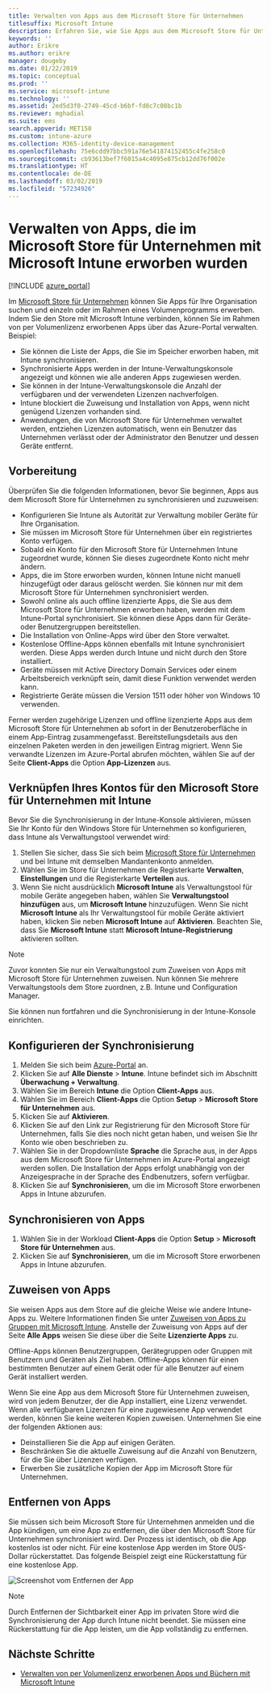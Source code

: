 ```yaml
---
title: Verwalten von Apps aus dem Microsoft Store für Unternehmen
titlesuffix: Microsoft Intune
description: Erfahren Sie, wie Sie Apps aus dem Microsoft Store für Unternehmen in Intune synchronisieren und sie dann zuweisen und nachverfolgen können.
keywords: ''
author: Erikre
ms.author: erikre
manager: dougeby
ms.date: 01/22/2019
ms.topic: conceptual
ms.prod: ''
ms.service: microsoft-intune
ms.technology: ''
ms.assetid: 2ed5d3f0-2749-45cd-b6bf-fd8c7c08bc1b
ms.reviewer: mghadial
ms.suite: ems
search.appverid: MET150
ms.custom: intune-azure
ms.collection: M365-identity-device-management
ms.openlocfilehash: 75e6cdd97bbc591a76e541874152455c4fe258c0
ms.sourcegitcommit: cb93613bef7f6015a4c4095e875cb12dd76f002e
ms.translationtype: HT
ms.contentlocale: de-DE
ms.lasthandoff: 03/02/2019
ms.locfileid: "57234926"
---
```

# <a name="how-to-manage-apps-you-purchased-from-the-microsoft-store-for-business-with-microsoft-intune"></a>Verwalten von Apps, die im Microsoft Store für Unternehmen mit Microsoft Intune erworben wurden

[!INCLUDE [azure_portal](./includes/azure_portal.md)]

Im [Microsoft Store für Unternehmen](https://www.microsoft.com/business-store) können Sie Apps für Ihre Organisation suchen und einzeln oder im Rahmen eines Volumenprogramms erwerben. Indem Sie den Store mit Microsoft Intune verbinden, können Sie im Rahmen von per Volumenlizenz erworbenen Apps über das Azure-Portal verwalten. Beispiel:
* Sie können die Liste der Apps, die Sie im Speicher erworben haben, mit Intune synchronisieren.
* Synchronisierte Apps werden in der Intune-Verwaltungskonsole angezeigt und können wie alle anderen Apps zugewiesen werden.
* Sie können in der Intune-Verwaltungskonsole die Anzahl der verfügbaren und der verwendeten Lizenzen nachverfolgen.
* Intune blockiert die Zuweisung und Installation von Apps, wenn nicht genügend Lizenzen vorhanden sind.
* Anwendungen, die von Microsoft Store für Unternehmen verwaltet werden, entziehen Lizenzen automatisch, wenn ein Benutzer das Unternehmen verlässt oder der Administrator den Benutzer und dessen Geräte entfernt.

## <a name="before-you-start"></a>Vorbereitung

Überprüfen Sie die folgenden Informationen, bevor Sie beginnen, Apps aus dem Microsoft Store für Unternehmen zu synchronisieren und zuzuweisen:

- Konfigurieren Sie Intune als Autorität zur Verwaltung mobiler Geräte für Ihre Organisation.
- Sie müssen im Microsoft Store für Unternehmen über ein registriertes Konto verfügen.
- Sobald ein Konto für den Microsoft Store für Unternehmen Intune zugeordnet wurde, können Sie dieses zugeordnete Konto nicht mehr ändern.
- Apps, die im Store erworben wurden, können Intune nicht manuell hinzugefügt oder daraus gelöscht werden. Sie können nur mit dem Microsoft Store für Unternehmen synchronisiert werden.
- Sowohl online als auch offline lizenzierte Apps, die Sie aus dem Microsoft Store für Unternehmen erworben haben, werden mit dem Intune-Portal synchronisiert. Sie können diese Apps dann für Geräte- oder Benutzergruppen bereitstellen. 
- Die Installation von Online-Apps wird über den Store verwaltet.
- Kostenlose Offline-Apps können ebenfalls mit Intune synchronisiert werden. Diese Apps werden durch Intune und nicht durch den Store installiert.
- Geräte müssen mit Active Directory Domain Services oder einem Arbeitsbereich verknüpft sein, damit diese Funktion verwendet werden kann.
- Registrierte Geräte müssen die Version 1511 oder höher von Windows 10 verwenden.

Ferner werden zugehörige Lizenzen und offline lizenzierte Apps aus dem Microsoft Store für Unternehmen ab sofort in der Benutzeroberfläche in einem App-Eintrag zusammengefasst. Bereitstellungsdetails aus den einzelnen Paketen werden in den jeweiligen Eintrag migriert. Wenn Sie verwandte Lizenzen im Azure-Portal abrufen möchten, wählen Sie auf der Seite **Client-Apps** die Option **App-Lizenzen** aus.

## <a name="associate-your-microsoft-store-for-business-account-with-intune"></a>Verknüpfen Ihres Kontos für den Microsoft Store für Unternehmen mit Intune
Bevor Sie die Synchronisierung in der Intune-Konsole aktivieren, müssen Sie Ihr Konto für den Windows Store für Unternehmen so konfigurieren, dass Intune als Verwaltungstool verwendet wird:
1. Stellen Sie sicher, dass Sie sich beim [Microsoft Store für Unternehmen](https://www.microsoft.com/business-store) und bei Intune mit demselben Mandantenkonto anmelden.
2. Wählen Sie im Store für Unternehmen die Registerkarte **Verwalten**, **Einstellungen** und die Registerkarte **Verteilen** aus.
3. Wenn Sie nicht ausdrücklich **Microsoft Intune** als Verwaltungstool für mobile Geräte angegeben haben, wählen Sie **Verwaltungstool hinzufügen** aus, um **Microsoft Intune** hinzuzufügen. Wenn Sie nicht **Microsoft Intune** als Ihr Verwaltungstool für mobile Geräte aktiviert haben, klicken Sie neben **Microsoft Intune** auf **Aktivieren**. Beachten Sie, dass Sie **Microsoft Intune** statt **Microsoft Intune-Registrierung** aktivieren sollten.

> [!NOTE]
> Zuvor konnten Sie nur ein Verwaltungstool zum Zuweisen von Apps mit Microsoft Store für Unternehmen zuweisen. Nun können Sie mehrere Verwaltungstools dem Store zuordnen, z.B. Intune und Configuration Manager. 

Sie können nun fortfahren und die Synchronisierung in der Intune-Konsole einrichten.

## <a name="configure-synchronization"></a>Konfigurieren der Synchronisierung

1. Melden Sie sich beim [Azure-Portal](https://portal.azure.com) an.
2. Klicken Sie auf **Alle Dienste** > **Intune**. Intune befindet sich im Abschnitt **Überwachung + Verwaltung**.
3. Wählen Sie im Bereich **Intune** die Option **Client-Apps** aus.
1. Wählen Sie im Bereich **Client-Apps** die Option **Setup** > **Microsoft Store für Unternehmen** aus.
2. Klicken Sie auf **Aktivieren**.
3. Klicken Sie auf den Link zur Registrierung für den Microsoft Store für Unternehmen, falls Sie dies noch nicht getan haben, und weisen Sie Ihr Konto wie oben beschrieben zu.
5. Wählen Sie in der Dropdownliste **Sprache** die Sprache aus, in der Apps aus dem Microsoft Store für Unternehmen im Azure-Portal angezeigt werden sollen. Die Installation der Apps erfolgt unabhängig von der Anzeigesprache in der Sprache des Endbenutzers, sofern verfügbar.
6. Klicken Sie auf **Synchronisieren**, um die im Microsoft Store erworbenen Apps in Intune abzurufen.

## <a name="synchronize-apps"></a>Synchronisieren von Apps

1. Wählen Sie in der Workload **Client-Apps** die Option **Setup** > **Microsoft Store für Unternehmen** aus.
2. Klicken Sie auf **Synchronisieren**, um die im Microsoft Store erworbenen Apps in Intune abzurufen.

## <a name="assign-apps"></a>Zuweisen von Apps

Sie weisen Apps aus dem Store auf die gleiche Weise wie andere Intune-Apps zu. Weitere Informationen finden Sie unter [Zuweisen von Apps zu Gruppen mit Microsoft Intune](apps-deploy.md). Anstelle der Zuweisung von Apps auf der Seite **Alle Apps** weisen Sie diese über die Seite **Lizenzierte Apps** zu.

Offline-Apps können Benutzergruppen, Gerätegruppen oder Gruppen mit Benutzern und Geräten als Ziel haben.
Offline-Apps können für einen bestimmten Benutzer auf einem Gerät oder für alle Benutzer auf einem Gerät installiert werden. 


Wenn Sie eine App aus dem Microsoft Store für Unternehmen zuweisen, wird von jedem Benutzer, der die App installiert, eine Lizenz verwendet. Wenn alle verfügbaren Lizenzen für eine zugewiesene App verwendet werden, können Sie keine weiteren Kopien zuweisen. Unternehmen Sie eine der folgenden Aktionen aus:
* Deinstallieren Sie die App auf einigen Geräten.
* Beschränken Sie die aktuelle Zuweisung auf die Anzahl von Benutzern, für die Sie über Lizenzen verfügen.
* Erwerben Sie zusätzliche Kopien der App im Microsoft Store für Unternehmen.

## <a name="remove-apps"></a>Entfernen von Apps

Sie müssen sich beim Microsoft Store für Unternehmen anmelden und die App kündigen, um eine App zu entfernen, die über den Microsoft Store für Unternehmen synchronisiert wird. Der Prozess ist identisch, ob die App kostenlos ist oder nicht. Für eine kostenlose App werden im Store 0US-Dollar rückerstattet. Das folgende Beispiel zeigt eine Rückerstattung für eine kostenlose App. 

![Screenshot vom Entfernen der App](./media/microsoft-store-for-business-01.png)

> [!NOTE]
> Durch Entfernen der Sichtbarkeit einer App im privaten Store wird die Synchronisierung der App durch Intune nicht beendet. Sie müssen eine Rückerstattung für die App leisten, um die App vollständig zu entfernen.

## <a name="next-steps"></a>Nächste Schritte

- [Verwalten von per Volumenlizenz erworbenen Apps und Büchern mit Microsoft Intune](vpp-apps.md)
